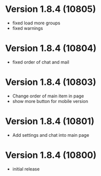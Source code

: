 # Version 1.8.4 (10805)
- fixed load more groups
- fixed warnings

# Version 1.8.4 (10804)
- fixed order of chat and mail

# Version 1.8.4 (10803)
- Change order of main item in page
- show more button for mobile version

# Version 1.8.4 (10801)
- Add settings and chat into main page

# Version 1.8.4 (10800)
- initial release